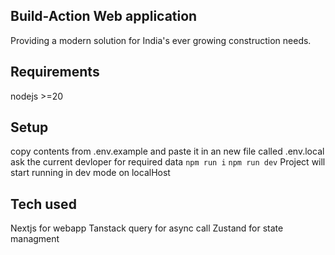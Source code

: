 ## Build-Action Web application

Providing a modern solution for India's ever growing construction needs.

## Requirements

nodejs >=20

## Setup

copy contents from .env.example and paste it in an new file called .env.local ask the current devloper for required data
`npm run i`
`npm run dev`
Project will start running in dev mode on localHost

## Tech used

Nextjs for webapp
Tanstack query for async call
Zustand for state managment
